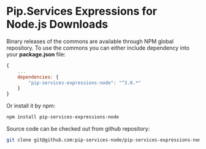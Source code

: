 # Pip.Services Expressions for Node.js Downloads

Binary releases of the commons are available through NPM global repository. 
To use the commons you can either include dependency into your **package.json** file:

```js
{
    ...
    dependencies: {
        "pip-services-expressions-node": "^3.0.*"
    }
}
``` 

Or install it by npm:

```bash
npm install pip-services-expressions-node
```

Source code can be checked out from github repository:

```bash
git clone git@github.com:pip-services-node/pip-services-expressions-node.git
```
